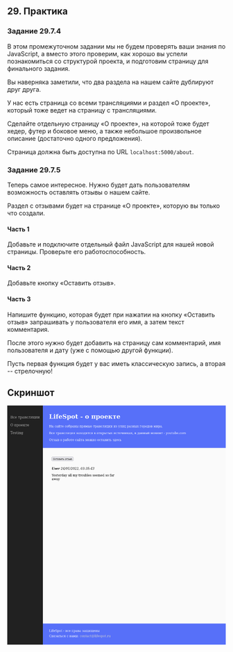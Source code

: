 ## 29. Практика

### Задание 29.7.4

В этом промежуточном задании мы не будем проверять ваши знания по JavaScript, а вместо этого проверим, как хорошо вы успели познакомиться со структурой проекта, и подготовим страницу для финального задания.

Вы наверняка заметили, что два раздела на нашем сайте дублируют друг друга.

У нас есть страница со всеми трансляциями и раздел «О проекте», который тоже ведет на страницу с трансляциями.

Сделайте отдельную страницу «О проекте», на которой тоже будет хедер, футер и боковое меню, а также небольшое произвольное описание (достаточно одного предложения).

Страница должна быть доступна по URL `localhost:5000/about`.

### Задание 29.7.5

Теперь самое интересное. Нужно будет дать пользователям возможность оставлять отзывы о нашем сайте.

Раздел с отзывами будет на странице «О проекте», которую вы только что создали.

#### Часть 1

Добавьте и подключите отдельный файл JavaScript для нашей новой страницы. Проверьте его работоспособность.

#### Часть 2

Добавьте кнопку «Оставить отзыв».

#### Часть 3

Напишите функцию, которая будет при нажатии на кнопку «Оставить отзыв» запрашивать у пользователя его имя, а затем текст комментария.

После этого нужно будет добавить на страницу сам комментарий, имя пользователя и дату (уже с помощью другой функции).

Пусть первая функция будет у вас иметь классическую запись, а вторая -- стрелочную!

## Скриншот

![Screenshot](pix/Mod29.png)
